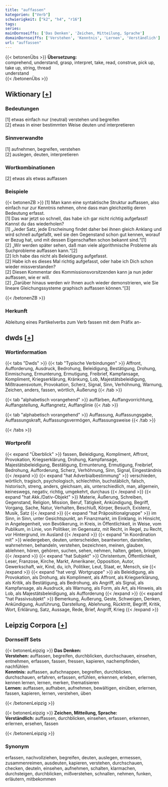 ```yaml
---
title: "auffassen"
kategorien: ["Verb"]
schwierigkeit: ["k2", "h4", "r16"]
tags:
series:
mainDornseiffs: ['Das Denken', 'Zeichen, Mitteilung, Sprache']
domainDornseiffs: ['Verstehen', 'Kenntnis', 'Lernen', 'Verständlich']
url: "auffassen"
---
```


{{< betonenÜbs >}}
**Übersetzung:**  
comprehend, understand, grasp, interpret, take, read, construe, pick up, take up, string, thread  
understand  
{{< /betonenÜbs >}}

## Wiktionary [[+](https://de.wiktionary.org/wiki/auffassen)]

### Bedeutungen
[1] etwas einfach nur (neutral) verstehen und begreifen  
[2] etwas in einer bestimmten Weise deuten und interpretieren  

### Sinnverwandte
[1] aufnehmen, begreifen, verstehen  
[2] auslegen, deuten, interpretieren  

### Wortkombinationen
[2] etwas als etwas auffassen  

### Beispiele
{{< betonenZB >}}
[1] Man kann eine syntaktische Struktur auffassen, also einfach nur zur Kenntnis nehmen, ohne dass man gleichzeitig deren Bedeutung erfasst.  
[1] Das war jetzt so schnell, das habe ich gar nicht richtig aufgefasst! Kannst du das wiederholen?  
[1] „Jeder Satz, jede Erscheinung findet daher bei ihnen gleich Anklang und wird schnell aufgefaßt, weil sie den Gegenstand schon gut kennen, worauf er Bezug hat, und mit dessen Eigenschaften schon bekannt sind.“[1]  
[2] „Wir werden später sehen, daß man viele algorithmische Probleme als Suchprobleme auffassen kann.“[2]  
[2] Ich habe das nicht als Beleidigung aufgefasst.  
[2] Habe ich es dieses Mal richtig aufgefasst, oder habe ich Dich schon wieder missverstanden?  
[2] Diesen Kommentar des Kommissionsvorsitzenden kann ja nun jeder auffassen, wie er will.  
[2] „Darüber hinaus werden wir Ihnen auch wieder demonstrieren, wie Sie lineare Gleichungssysteme graphisch auffassen können.“[3]  

{{< /betonenZB >}}
### Herkunft
Ableitung eines Partikelverbs zum Verb fassen mit dem Präfix an-  



## dwds [[+](https://www.dwds.de/wb/auffassen)]

### Wortinformation
{{< tabs "Dwds" >}}
{{< tab "Typische Verbindungen" >}}
Affront, Aufforderung, Ausdruck, Bedrohung, Beleidigung, Bestätigung, Drohung, Einmischung, Ermunterung, Ermutigung, Freibrief, Kampfansage, Kompliment, Kriegserklärung, Kränkung, Lob, Majestätsbeleidigung, Mißtrauensvotum, Provokation, Scherz, Signal, Sinn, Verhöhnung, Warnung, Zeichen, anders, fassen, wörtlich, Äußerung
{{< /tab >}}

{{< tab "alphabetisch vorangehend" >}}
auffärben, Auffangvorrichtung, Auffangstellung, Auffangnetz, Auffanglinie
{{< /tab >}}

{{< tab "alphabetisch vorangehend" >}}
Auffassung, Auffassungsgabe, Auffassungskraft, Auffassungsvermögen, Auffassungsweise
{{< /tab >}}

{{< /tabs >}}

### Wortprofil
{{< expand "Überblick" >}} fassen, Beleidigung, Kompliment, Affront, Provokation, Kriegserklärung, Drohung, Kampfansage, Majestätsbeleidigung, Bestätigung, Ermunterung, Ermutigung, Freibrief, Bedrohung, Aufforderung, Scherz, Verhöhnung, Sinn, Signal, Eingeständnis {{< /expand >}}
{{< expand "hat Adverbialbestimmung" >}} verschieden, wörtlich, tragisch, psychologisch, schlechthin, buchstäblich, falsch, historisch, streng, anders, gleichsam, als, unterschiedlich, man, allgemein, keineswegs, negativ, richtig, umgekehrt, durchaus {{< /expand >}}
{{< expand "hat Akk./Dativ-Objekt" >}} Materie, Äußerung, Schreiben, Gegenstand, Religion, Mission, Beruf, Tätigkeit, Ankündigung, Begriff, Vorgang, Sache, Natur, Verhalten, Beschluß, Körper, Besuch, Existenz, Musik, Satz {{< /expand >}}
{{< expand "hat Präpositionalgruppe" >}} im Sinn, in Sinn, unter Gesichtspunkt, an Finanzmarkt, im Einklang, in Hinsicht, in Angelegenheit, von Bevölkerung, in Kreis, in Öffentlichkeit, in Weise, vom Publikum, in Linie, von Politiker, im Gegensatz, mit Recht, in Regel, zu Recht, vor Hintergrund, im Ausland {{< /expand >}}
{{< expand "in Koordination mit" >}} wiedergeben, deuten, unterscheiden, beantworten, darstellen, wahrnehmen, behandeln, verstehen, bezeichnen, meinen, glauben, ablehnen, hören, gehören, suchen, sehen, nehmen, halten, geben, bringen {{< /expand >}}
{{< expand "hat Subjekt" >}} Christentum, Öffentlichkeit, Leser, Franzose, Kirche, Markt, Amerikaner, Opposition, Autor, Gewerkschaft, wir, Kind, du, ich, Politiker, Leut, Staat, er, Mensch, sie {{< /expand >}}
{{< expand "hat vergl. Wortgruppe" >}} als Beleidigung, als Provokation, als Drohung, als Kompliment, als Affront, als Kriegserklärung, als Kritik, als Bestätigung, als Bedrohung, als Angriff, als Signal, als Kampfansage, als Ausdruck, als Warnung, als Form, als Art, als Hinweis, als Lob, als Majestätsbeleidigung, als Aufforderung {{< /expand >}}
{{< expand "hat Passivsubjekt" >}} Bemerkung, Äußerung, Geste, Schweigen, Denken, Ankündigung, Ausführung, Darstellung, Ablehnung, Rücktritt, Begriff, Kritik, Wort, Erklärung, Satz, Aussage, Rede, Brief, Angriff, Krieg {{< /expand >}}

## Leipzig Corpora [[+](https://corpora.uni-leipzig.de/en/res?word=auffassen&corpusId=deu_newscrawl-public_2018)]

### Dornseiff Sets
{{< betonenLeipzig >}}
**Das Denken:**  
**Verstehen:** auffassen, begreifen, durchblicken, durchschauen, einsehen, entnehmen, erfassen, fassen, fressen, kapieren, nachempfinden, nachfühlen  
**Kenntnis:** auffassen, aufschnappen, begreifen, durchblicken, durchschauen, erfahren, erfassen, erfühlen, erkennen, erleben, erlernen, kennen lernen, lernen, merken, thematisieren  
**Lernen:** auffassen, aufhaben, aufnehmen, bewältigen, einüben, erlernen, fassen, kapieren, lernen, verstehen, üben  

{{< /betonenLeipzig >}}


{{< betonenLeipzig >}}
**Zeichen, Mitteilung, Sprache:**  
**Verständlich:** auffassen, durchblicken, einsehen, erfassen, erkennen, erlernen, ersehen, fassen  

{{< /betonenLeipzig >}}

### Synonym
erfassen, nachvollziehen, begreifen, deuten, auslegen, ermessen, zusammenreimen, ausdeuten, kapieren, verstehen, durchschauen, checken, deuteln, einsehen, aufnehmen, schalten, klarmachen, durchsteigen, durchblicken, mißverstehen, schnallen, nehmen, funken, erläutern, mitbekommen

